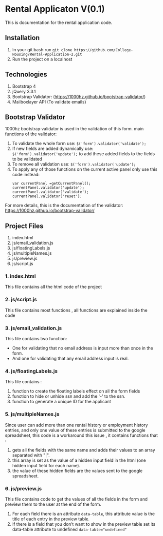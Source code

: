 # Rental Applicaton V(0.1)

This is documentation for the rental application code.

## Installation

1. In your git bash run `git clone https://github.com/College-Housing/Rental-Application-2.git`
2. Run the project on a localhost

## Technologies
1. Bootstrap 4
2. jQuery 3.3.1
3. Bootstrap Validator: (https://1000hz.github.io/bootstrap-validator/)
4. Mailboxlayer API (To validate emails)


## Bootstrap Validator
1000hz bootstrap validator is used in the validation of this form.
main functions of the validator:
1. To validate the whole form use: `$('form').validator('validate');`
2. If new fields are added dynamically use: `$('form').validator('update');` to add these added fields to the fields to be validated
3. To remove all validation use:  `$('form').validator('update');`
4. To apply any of those functions on the current active panel only use this code instead:
    ```
    var currentPanel =getCurrentPanel();
    currentPanel.validator('update');
    currentPanel.validator('validate');
    currentPanel.validator('reset');
    ```

  For more details, this is the documentation of the validator: https://1000hz.github.io/bootstrap-validator/

## Project Files
 1. index.html
 2. js/email_validation.js
 3. js/floatingLabels.js
 4. js/multipleNames.js
 5. js/preview.js
 6. js/script.js


### 1. index.html
This file contains all the html code of the project

### 2. js/script.js
This file contains most functions , all functions are explained inside the  code

### 3. js/email_validation.js
This file contains two function:
* One for validating that no email address is input more than once in the form.
* And one for validating that any email address input is real.  

### 4. js/floatingLabels.js
This file contains :
1. function to create the floating labels effect on all the form fields
2. function to hide or unhide ssn and add the '-' to the ssn.   
3. function to generate a unique ID for the applicant

### 5. js/multipleNames.js
Since user can add more than one rental history or employment history entries, and only one value of these entries is submitted to the google spreadsheet, this code is a workaround this issue , it contains functions that :
1. gets all the fields with the same name and adds their values to an array separated with "|".
2. this array is set as the value of a hidden input field in the html (one hidden input field for each name).
3. the value of these hidden fields are the values sent to the google spreadsheet.

### 6. js/preview.js
This file contains code to get the values of all the fields in the form and preview them to the user at the end of the form.
1. For each field there is an attribute `data-table`, this attribute value is the title of each entry in the preview table.
2. If there is a field that you don't want to show in the preview table set its data-table attribute to undefined `data-table="undefined"`
